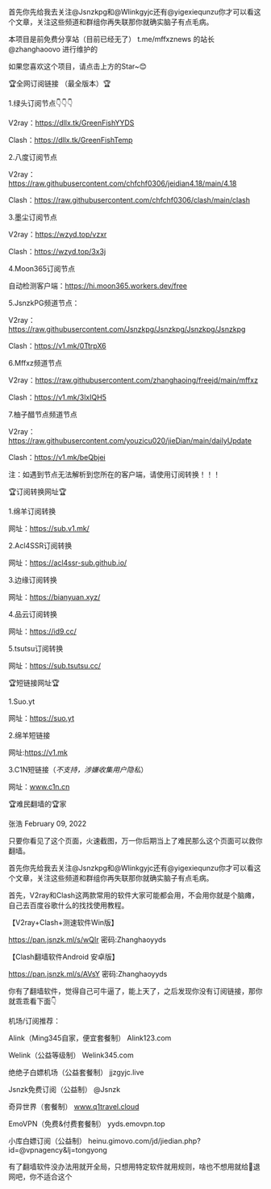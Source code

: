 首先你先给我去关注@Jsnzkpg和@Wlinkgyjc还有@yigexiequnzu你才可以看这个文章，关注这些频道和群组你再失联那你就确实脑子有点毛病。

本项目是前免费分享站（目前已经无了） t.me/mffxznews 的站长 @zhanghaoovo 进行维护的

如果您喜欢这个项目，请点击上方的Star~😊

🏆全网订阅链接 （最全版本）🏆

1.绿头订阅节点👇👇👇

V2ray：https://dllx.tk/GreenFishYYDS

Clash：https://dllx.tk/GreenFishTemp

2.八度订阅节点

V2ray：https://raw.githubusercontent.com/chfchf0306/jeidian4.18/main/4.18

Clash：https://raw.githubusercontent.com/chfchf0306/clash/main/clash

3.墨尘订阅节点

V2ray：https://wzyd.top/vzxr

Clash：https://wzyd.top/3x3j

4.Moon365订阅节点

自动检测客户端：https://hi.moon365.workers.dev/free

5.JsnzkPG频道节点：

V2ray：https://raw.githubusercontent.com/Jsnzkpg/Jsnzkpg/Jsnzkpg/Jsnzkpg

Clash：https://v1.mk/0TtrpX6

6.Mffxz频道节点

V2ray：https://raw.githubusercontent.com/zhanghaoing/freejd/main/mffxz

Clash：https://v1.mk/3lxIQH5

7.柚子醋节点频道节点

V2ray：https://raw.githubusercontent.com/youzicu020/jieDian/main/dailyUpdate

Clash：https://v1.mk/beQbjei

注：如遇到节点无法解析到您所在的客户端，请使用订阅转换！！！


🏆订阅转换网址🏆

1.绵羊订阅转换

网址：https://sub.v1.mk/

2.Acl4SSR订阅转换

网址：https://acl4ssr-sub.github.io/

3.边缘订阅转换

网址：https://bianyuan.xyz/

4.品云订阅转换

网址：https://id9.cc/

5.tsutsu订阅转换

网址：https://sub.tsutsu.cc/


🏆短链接网址🏆

1.Suo.yt

网址：https://suo.yt

2.绵羊短链接

网址:https://v1.mk

3.C1N短链接（*不支持，涉嫌收集用户隐私*）

网址：www.c1n.cn



🏆难民翻墙的🏆家 

张浩 February 09, 2022

只要你看见了这个页面，火速截图，万一你后期当上了难民那么这个页面可以救你翻墙。


首先你先给我去关注@Jsnzkpg和@Wlinkgyjc还有@yigexiequnzu你才可以看这个文章，关注这些频道和群组你再失联那你就确实脑子有点毛病。



首先，V2ray和Clash这两款常用的软件大家可能都会用，不会用你就是个脑瘫，自己去百度谷歌什么的找找使用教程。

【V2ray+Clash+测速软件Win版】

https://pan.jsnzk.ml/s/wQIr 密码:Zhanghaoyyds

【Clash翻墙软件Android 安卓版】

https://pan.jsnzk.ml/s/AVsY 密码:Zhanghaoyyds



你有了翻墙软件，觉得自己可牛逼了，能上天了，之后发现你没有订阅链接，那你就乖乖看下面👇



机场/订阅推荐：

Alink（Ming345自家，便宜套餐制） Alink123.com

Welink（公益等级制）              Welink345.com

绝绝子白嫖机场（公益套餐制）     jjzgyjc.live

Jsnzk免费订阅（公益制）           @Jsnzk

奇异世界（套餐制）                www.q1travel.cloud     

EmoVPN（免费&付费套餐制）     yyds.emovpn.top

小库白嫖订阅（公益制）       heinu.gimovo.com/jd/jiedian.php?id=@vpnagency&lj=tongyong



有了翻墙软件没办法用就开全局，只想用特定软件就用规则，啥也不想用就给👴退网吧，你不适合这个
